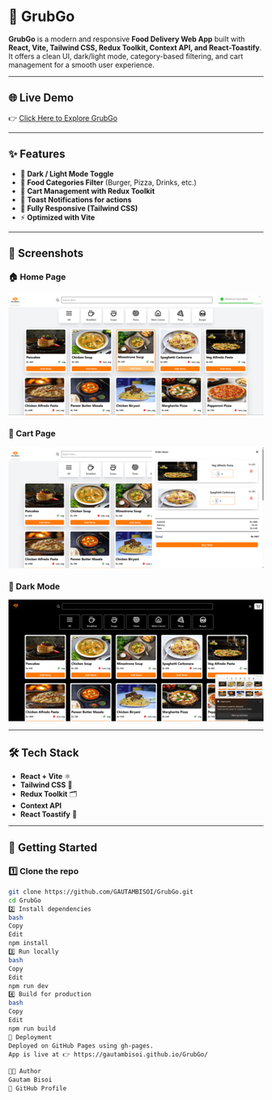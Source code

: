 # 🍔 GrubGo

**GrubGo** is a modern and responsive **Food Delivery Web App** built with **React, Vite, Tailwind CSS, Redux Toolkit, Context API, and React-Toastify**.  
It offers a clean UI, dark/light mode, category-based filtering, and cart management for a smooth user experience.  

---

## 🌐 Live Demo  
👉 [Click Here to Explore GrubGo](https://gautambisoi.github.io/GrubGo/)  

---

## ✨ Features
- 🌙 **Dark / Light Mode Toggle**  
- 🍕 **Food Categories Filter** (Burger, Pizza, Drinks, etc.)  
- 🛒 **Cart Management with Redux Toolkit**  
- 🔔 **Toast Notifications for actions**  
- 📱 **Fully Responsive (Tailwind CSS)**  
- ⚡ **Optimized with Vite**  

---

## 📸 Screenshots  

### 🏠 Home Page
![Home Page](./screenshots/home.png)

### 🛒 Cart Page
![Cart Page](./screenshots/cart.png)

### 🌙 Dark Mode
![Dark Mode](./screenshots/dark.png)



---

## 🛠️ Tech Stack
- **React + Vite** ⚛️  
- **Tailwind CSS** 🎨  
- **Redux Toolkit** 🗂️  
- **Context API**  
- **React Toastify** 🔔  

---

## 🚀 Getting Started  

### 1️⃣ Clone the repo
```bash
git clone https://github.com/GAUTAMBISOI/GrubGo.git
cd GrubGo
2️⃣ Install dependencies
bash
Copy
Edit
npm install
3️⃣ Run locally
bash
Copy
Edit
npm run dev
4️⃣ Build for production
bash
Copy
Edit
npm run build
📌 Deployment
Deployed on GitHub Pages using gh-pages.
App is live at 👉 https://gautambisoi.github.io/GrubGo/

👨‍💻 Author
Gautam Bisoi
🔗 GitHub Profile


